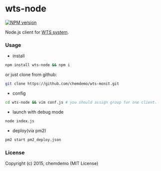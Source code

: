 # wts-node
[![NPM version](https://badge.fury.io/js/wts-node.png)](https://npmjs.org/package/wts-node)

Node.js client for [WTS system](https://github.com/chemdemo/wts-monit).

### Usage

- install

``` bash
npm install wts-node && npm i
```

or just clone from github:

``` bash
git clone https://github.com/chemdemo/wts-monit.git
```

- config

``` bash
cd wts-node && vim conf.js # you should assign group for one client.
```

- launch with debug mode

``` bash
node index.js
```

- deploy(via pm2)

``` bash
pm2 start pm2_deploy.json
```

### License

Copyright (c) 2015, chemdemo (MIT License)
